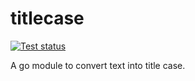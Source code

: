 # titlecase
[![Test status](https://github.com/thatoddmailbox/titlecase/workflows/Tests/badge.svg)](https://github.com/thatoddmailbox/titlecase/actions)

A go module to convert text into title case.